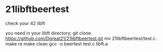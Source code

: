 # 21libftbeertest
check your 42 libft

you need in your libft directory:
git clone https://github.com/Dgreat21/21libftbeertest.git
mv 21libftbeertest/test.c .
make re
make clean
gcc -o beertest test.c libft.a
